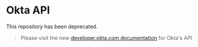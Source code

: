 # Okta API

This repository has been deprecated.  

> Please visit the new [developer.okta.com documentation](http://developer.okta.com/docs/index.html) for Okta's API